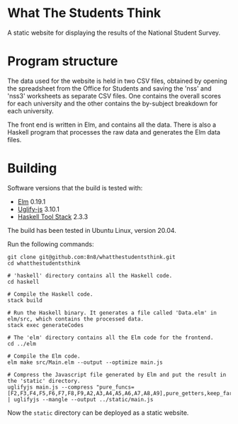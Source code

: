 # What The Students Think

A static website for displaying the results of the National Student Survey.

# Program structure

The data used for the website is held in two CSV files, obtained by opening the spreadsheet from the Office for Students and saving the 'nss' and 'nss3' worksheets as separate CSV files. One contains the overall scores for each university and the other contains the by-subject breakdown for each university.

The front end is written in Elm, and contains all the data.  There is also a Haskell program that processes the raw data and generates the Elm data files.

# Building

Software versions that the build is tested with:

+ [Elm](https://guide.elm-lang.org/install.html) 0.19.1
+ [Uglify-js](https://github.com/mishoo/UglifyJS2) 3.10.1
+ [Haskell Tool Stack](https://docs.haskellstack.org/en/stable/install_and_upgrade/) 2.3.3

The build has been tested in Ubuntu Linux, version 20.04.

Run the following commands:

```
git clone git@github.com:8n8/whatthestudentsthink.git
cd whatthestudentsthink

# 'haskell' directory contains all the Haskell code.
cd haskell

# Compile the Haskell code.
stack build

# Run the Haskell binary. It generates a file called 'Data.elm' in elm/src, which contains the processed data.
stack exec generateCodes

# The 'elm' directory contains all the Elm code for the frontend.
cd ../elm

# Compile the Elm code.
elm make src/Main.elm --output --optimize main.js

# Compress the Javascript file generated by Elm and put the result in the 'static' directory.
uglifyjs main.js --compress "pure_funcs=[F2,F3,F4,F5,F6,F7,F8,F9,A2,A3,A4,A5,A6,A7,A8,A9],pure_getters,keep_fargs=false,unsafe_comps,unsafe" | uglifyjs --mangle --output ../static/main.js
```

Now the ```static``` directory can be deployed as a static website.
